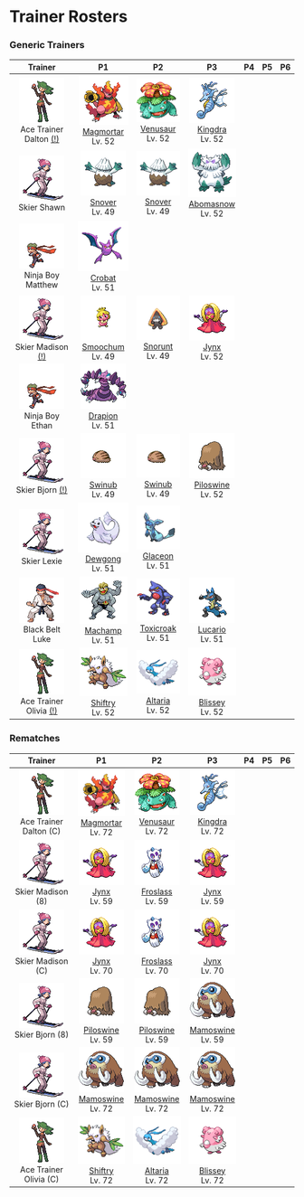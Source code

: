 # Trainer Rosters

### Generic Trainers

| Trainer | P1 | P2 | P3 | P4 | P5 | P6 |
|:-------:|:--:|:--:|:--:|:--:|:--:|:--:|
| ![Ace Trainer Dalton [(!)](#rematches)](../../assets/trainers/ace_trainer.png "Ace Trainer Dalton [(!)](#rematches)")<br>Ace Trainer Dalton [(!)](#rematches) | ![Magmortar](../../assets/sprites/magmortar/front.gif "Magmortar")<br>[Magmortar](../../pokemon/magmortar.md/)<br>Lv. 52 | ![Venusaur](../../assets/sprites/venusaur/front.gif "Venusaur")<br>[Venusaur](../../pokemon/venusaur.md/)<br>Lv. 52 | ![Kingdra](../../assets/sprites/kingdra/front.gif "Kingdra")<br>[Kingdra](../../pokemon/kingdra.md/)<br>Lv. 52 |
| ![Skier Shawn](../../assets/trainers/skier.png "Skier Shawn")<br>Skier Shawn | ![Snover](../../assets/sprites/snover/front.gif "Snover")<br>[Snover](../../pokemon/snover.md/)<br>Lv. 49 | ![Snover](../../assets/sprites/snover/front.gif "Snover")<br>[Snover](../../pokemon/snover.md/)<br>Lv. 49 | ![Abomasnow](../../assets/sprites/abomasnow/front.gif "Abomasnow")<br>[Abomasnow](../../pokemon/abomasnow.md/)<br>Lv. 52 |
| ![Ninja Boy Matthew](../../assets/trainers/ninja_boy.png "Ninja Boy Matthew")<br>Ninja Boy Matthew | ![Crobat](../../assets/sprites/crobat/front.gif "Crobat")<br>[Crobat](../../pokemon/crobat.md/)<br>Lv. 51 |
| ![Skier Madison [(!)](#rematches)](../../assets/trainers/skier.png "Skier Madison [(!)](#rematches)")<br>Skier Madison [(!)](#rematches) | ![Smoochum](../../assets/sprites/smoochum/front.gif "Smoochum")<br>[Smoochum](../../pokemon/smoochum.md/)<br>Lv. 49 | ![Snorunt](../../assets/sprites/snorunt/front.gif "Snorunt")<br>[Snorunt](../../pokemon/snorunt.md/)<br>Lv. 49 | ![Jynx](../../assets/sprites/jynx/front.gif "Jynx")<br>[Jynx](../../pokemon/jynx.md/)<br>Lv. 52 |
| ![Ninja Boy Ethan](../../assets/trainers/ninja_boy.png "Ninja Boy Ethan")<br>Ninja Boy Ethan | ![Drapion](../../assets/sprites/drapion/front.gif "Drapion")<br>[Drapion](../../pokemon/drapion.md/)<br>Lv. 51 |
| ![Skier Bjorn [(!)](#rematches)](../../assets/trainers/skier.png "Skier Bjorn [(!)](#rematches)")<br>Skier Bjorn [(!)](#rematches) | ![Swinub](../../assets/sprites/swinub/front.gif "Swinub")<br>[Swinub](../../pokemon/swinub.md/)<br>Lv. 49 | ![Swinub](../../assets/sprites/swinub/front.gif "Swinub")<br>[Swinub](../../pokemon/swinub.md/)<br>Lv. 49 | ![Piloswine](../../assets/sprites/piloswine/front.gif "Piloswine")<br>[Piloswine](../../pokemon/piloswine.md/)<br>Lv. 52 |
| ![Skier Lexie](../../assets/trainers/skier.png "Skier Lexie")<br>Skier Lexie | ![Dewgong](../../assets/sprites/dewgong/front.gif "Dewgong")<br>[Dewgong](../../pokemon/dewgong.md/)<br>Lv. 51 | ![Glaceon](../../assets/sprites/glaceon/front.gif "Glaceon")<br>[Glaceon](../../pokemon/glaceon.md/)<br>Lv. 51 |
| ![Black Belt Luke](../../assets/trainers/black_belt.png "Black Belt Luke")<br>Black Belt Luke | ![Machamp](../../assets/sprites/machamp/front.gif "Machamp")<br>[Machamp](../../pokemon/machamp.md/)<br>Lv. 51 | ![Toxicroak](../../assets/sprites/toxicroak/front.gif "Toxicroak")<br>[Toxicroak](../../pokemon/toxicroak.md/)<br>Lv. 51 | ![Lucario](../../assets/sprites/lucario/front.gif "Lucario")<br>[Lucario](../../pokemon/lucario.md/)<br>Lv. 51 |
| ![Ace Trainer Olivia [(!)](#rematches)](../../assets/trainers/ace_trainer.png "Ace Trainer Olivia [(!)](#rematches)")<br>Ace Trainer Olivia [(!)](#rematches) | ![Shiftry](../../assets/sprites/shiftry/front.gif "Shiftry")<br>[Shiftry](../../pokemon/shiftry.md/)<br>Lv. 52 | ![Altaria](../../assets/sprites/altaria/front.gif "Altaria")<br>[Altaria](../../pokemon/altaria.md/)<br>Lv. 52 | ![Blissey](../../assets/sprites/blissey/front.gif "Blissey")<br>[Blissey](../../pokemon/blissey.md/)<br>Lv. 52 |


### Rematches

| Trainer | P1 | P2 | P3 | P4 | P5 | P6 |
|:-------:|:--:|:--:|:--:|:--:|:--:|:--:|
| ![Ace Trainer Dalton (C)](../../assets/trainers/ace_trainer.png "Ace Trainer Dalton (C)")<br>Ace Trainer Dalton (C) | ![Magmortar](../../assets/sprites/magmortar/front.gif "Magmortar")<br>[Magmortar](../../pokemon/magmortar.md/)<br>Lv. 72 | ![Venusaur](../../assets/sprites/venusaur/front.gif "Venusaur")<br>[Venusaur](../../pokemon/venusaur.md/)<br>Lv. 72 | ![Kingdra](../../assets/sprites/kingdra/front.gif "Kingdra")<br>[Kingdra](../../pokemon/kingdra.md/)<br>Lv. 72 |
| ![Skier Madison (8)](../../assets/trainers/skier.png "Skier Madison (8)")<br>Skier Madison (8) | ![Jynx](../../assets/sprites/jynx/front.gif "Jynx")<br>[Jynx](../../pokemon/jynx.md/)<br>Lv. 59 | ![Froslass](../../assets/sprites/froslass/front.gif "Froslass")<br>[Froslass](../../pokemon/froslass.md/)<br>Lv. 59 | ![Jynx](../../assets/sprites/jynx/front.gif "Jynx")<br>[Jynx](../../pokemon/jynx.md/)<br>Lv. 59 |
| ![Skier Madison (C)](../../assets/trainers/skier.png "Skier Madison (C)")<br>Skier Madison (C) | ![Jynx](../../assets/sprites/jynx/front.gif "Jynx")<br>[Jynx](../../pokemon/jynx.md/)<br>Lv. 70 | ![Froslass](../../assets/sprites/froslass/front.gif "Froslass")<br>[Froslass](../../pokemon/froslass.md/)<br>Lv. 70 | ![Jynx](../../assets/sprites/jynx/front.gif "Jynx")<br>[Jynx](../../pokemon/jynx.md/)<br>Lv. 70 |
| ![Skier Bjorn (8)](../../assets/trainers/skier.png "Skier Bjorn (8)")<br>Skier Bjorn (8) | ![Piloswine](../../assets/sprites/piloswine/front.gif "Piloswine")<br>[Piloswine](../../pokemon/piloswine.md/)<br>Lv. 59 | ![Piloswine](../../assets/sprites/piloswine/front.gif "Piloswine")<br>[Piloswine](../../pokemon/piloswine.md/)<br>Lv. 59 | ![Mamoswine](../../assets/sprites/mamoswine/front.gif "Mamoswine")<br>[Mamoswine](../../pokemon/mamoswine.md/)<br>Lv. 59 |
| ![Skier Bjorn (C)](../../assets/trainers/skier.png "Skier Bjorn (C)")<br>Skier Bjorn (C) | ![Mamoswine](../../assets/sprites/mamoswine/front.gif "Mamoswine")<br>[Mamoswine](../../pokemon/mamoswine.md/)<br>Lv. 72 | ![Mamoswine](../../assets/sprites/mamoswine/front.gif "Mamoswine")<br>[Mamoswine](../../pokemon/mamoswine.md/)<br>Lv. 72 | ![Mamoswine](../../assets/sprites/mamoswine/front.gif "Mamoswine")<br>[Mamoswine](../../pokemon/mamoswine.md/)<br>Lv. 72 |
| ![Ace Trainer Olivia (C)](../../assets/trainers/ace_trainer.png "Ace Trainer Olivia (C)")<br>Ace Trainer Olivia (C) | ![Shiftry](../../assets/sprites/shiftry/front.gif "Shiftry")<br>[Shiftry](../../pokemon/shiftry.md/)<br>Lv. 72 | ![Altaria](../../assets/sprites/altaria/front.gif "Altaria")<br>[Altaria](../../pokemon/altaria.md/)<br>Lv. 72 | ![Blissey](../../assets/sprites/blissey/front.gif "Blissey")<br>[Blissey](../../pokemon/blissey.md/)<br>Lv. 72 |

